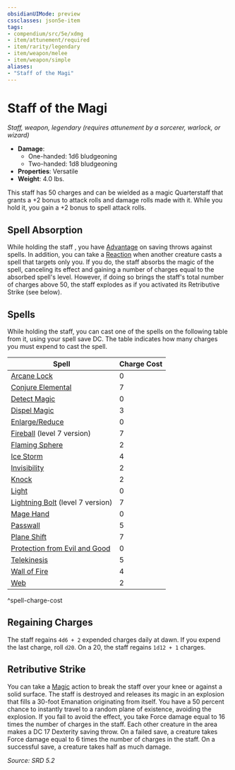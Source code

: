 ```yaml
---
obsidianUIMode: preview
cssclasses: json5e-item
tags:
- compendium/src/5e/xdmg
- item/attunement/required
- item/rarity/legendary
- item/weapon/melee
- item/weapon/simple
aliases: 
- "Staff of the Magi"
---
```

# Staff of the Magi
*Staff, weapon, legendary (requires attunement by a sorcerer, warlock, or wizard)*  

- **Damage**:
  - One-handed: 1d6 bludgeoning
  - Two-handed: 1d8 bludgeoning
- **Properties**: Versatile
- **Weight**: 4.0 lbs.

This staff has 50 charges and can be wielded as a magic Quarterstaff that grants a +2 bonus to attack rolls and damage rolls made with it. While you hold it, you gain a +2 bonus to spell attack rolls.

## Spell Absorption

While holding the staff , you have [Advantage](advantage-xphb.md) on saving throws against spells. In addition, you can take a [Reaction](reaction-xphb.md) when another creature casts a spell that targets only you. If you do, the staff absorbs the magic of the spell, canceling its effect and gaining a number of charges equal to the absorbed spell's level. However, if doing so brings the staff's total number of charges above 50, the staff explodes as if you activated its Retributive Strike (see below).

## Spells

While holding the staff, you can cast one of the spells on the following table from it, using your spell save DC. The table indicates how many charges you must expend to cast the spell.

| Spell | Charge Cost |
|-------|-------------|
| [Arcane Lock](arcane-lock-xphb.md) | 0 |
| [Conjure Elemental](conjure-elemental-xphb.md) | 7 |
| [Detect Magic](detect-magic-xphb.md) | 0 |
| [Dispel Magic](dispel-magic-xphb.md) | 3 |
| [Enlarge/Reduce](enlarge-reduce-xphb.md) | 0 |
| [Fireball](fireball-xphb.md) (level 7 version) | 7 |
| [Flaming Sphere](flaming-sphere-xphb.md) | 2 |
| [Ice Storm](ice-storm-xphb.md) | 4 |
| [Invisibility](invisibility-xphb.md) | 2 |
| [Knock](knock-xphb.md) | 2 |
| [Light](light-xphb.md) | 0 |
| [Lightning Bolt](lightning-bolt-xphb.md) (level 7 version) | 7 |
| [Mage Hand](mage-hand-xphb.md) | 0 |
| [Passwall](passwall-xphb.md) | 5 |
| [Plane Shift](plane-shift-xphb.md) | 7 |
| [Protection from Evil and Good](protection-from-evil-and-good-xphb.md) | 0 |
| [Telekinesis](telekinesis-xphb.md) | 5 |
| [Wall of Fire](wall-of-fire-xphb.md) | 4 |
| [Web](web-xphb.md) | 2 |
^spell-charge-cost

## Regaining Charges

The staff regains `4d6 + 2` expended charges daily at dawn. If you expend the last charge, roll `d20`. On a 20, the staff regains `1d12 + 1` charges.

## Retributive Strike

You can take a [Magic](actions.md#Magic) action to break the staff over your knee or against a solid surface. The staff is destroyed and releases its magic in an explosion that fills a 30-foot <span title="Player's Handbook (2024)">Emanation</span> originating from itself. You have a 50 percent chance to instantly travel to a random plane of existence, avoiding the explosion. If you fail to avoid the effect, you take Force damage equal to 16 times the number of charges in the staff. Each other creature in the area makes a DC 17 Dexterity saving throw. On a failed save, a creature takes Force damage equal to 6 times the number of charges in the staff. On a successful save, a creature takes half as much damage.

*Source: SRD 5.2*